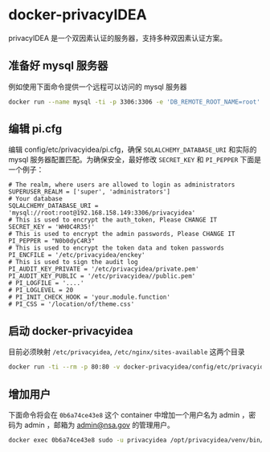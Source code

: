 # docker-privacyIDEA

privacyIDEA 是一个双因素认证的服务器，支持多种双因素认证方案。

## 准备好 mysql 服务器

例如使用下面命令提供一个远程可以访问的 mysql 服务器

```bash
docker run --name mysql -ti -p 3306:3306 -e 'DB_REMOTE_ROOT_NAME=root' -e 'DB_REMOTE_ROOT_PASS=root' -e 'DB_REMOTE_ROOT_HOST=%' --rm sameersbn/mysql:latest
```

## 编辑 pi.cfg

编辑 config/etc/privacyidea/pi.cfg，确保 `SQLALCHEMY_DATABASE_URI` 和实际的 mysql 服务器配置匹配。为确保安全，最好修改 `SECRET_KEY` 和 `PI_PEPPER` 下面是一个例子：

```
# The realm, where users are allowed to login as administrators
SUPERUSER_REALM = ['super', 'administrators']
# Your database
SQLALCHEMY_DATABASE_URI = 'mysql://root:root@192.168.158.149:3306/privacyidea'
# This is used to encrypt the auth_token, Please CHANGE IT
SECRET_KEY = 'WH0C4R35!'
# This is used to encrypt the admin passwords, Please CHANGE IT
PI_PEPPER = "N0b0dyC4R3"
# This is used to encrypt the token data and token passwords
PI_ENCFILE = '/etc/privacyidea/enckey'
# This is used to sign the audit log
PI_AUDIT_KEY_PRIVATE = '/etc/privacyidea/private.pem'
PI_AUDIT_KEY_PUBLIC = '/etc/privacyidea//public.pem'
# PI_LOGFILE = '....'
# PI_LOGLEVEL = 20
# PI_INIT_CHECK_HOOK = 'your.module.function'
# PI_CSS = '/location/of/theme.css'
```

## 启动 docker-privacyidea

目前必须映射 `/etc/privacyidea`, `/etc/nginx/sites-available` 这两个目录

```bash
docker run -ti --rm -p 80:80 -v docker-privacyidea/config/etc/privacyidea:/etc/privacyidea -v docker-privacyidea/config/etc/nginx/sites-available:/etc/nginx/sites-available docker-privacyidea
```

## 增加用户

下面命令将会在 `0b6a74ce43e8` 这个 container 中增加一个用户名为 admin ，密码为 admin ，邮箱为 admin@nsa.gov 的管理用户。

```bash
docker exec 0b6a74ce43e8 sudo -u privacyidea /opt/privacyidea/venv/bin/python /opt/privacyidea/pi-manage admin add admin -e admin@nsa.gov -p admin
```